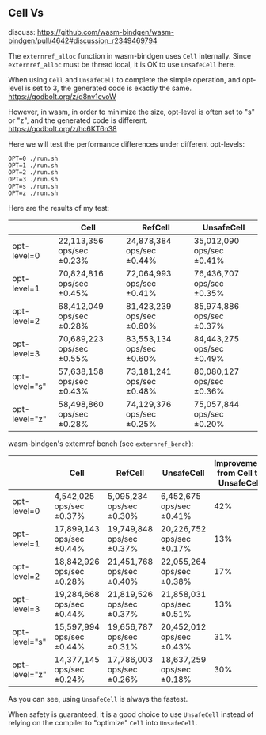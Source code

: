 ## Cell Vs

discuss: https://github.com/wasm-bindgen/wasm-bindgen/pull/4642#discussion_r2349469794

The `externref_alloc` function in wasm-bindgen uses `Cell` internally.
Since `externref_alloc` must be thread local, it is OK to use `UnsafeCell` here.

When using `Cell` and `UnsafeCell` to complete the simple operation, and opt-level is set to 3,
the generated code is exactly the same. https://godbolt.org/z/d8nv1cvoW

However, in wasm, in order to minimize the size, opt-level is often set to "s" or "z",
and the generated code is different. https://godbolt.org/z/hc6KT6n38

Here we will test the performance differences under different opt-levels:

```shell
OPT=0 ./run.sh
OPT=1 ./run.sh
OPT=2 ./run.sh
OPT=3 ./run.sh
OPT=s ./run.sh
OPT=z ./run.sh
```

Here are the results of my test:

||Cell|RefCell|UnsafeCell|
|-|-|-|-|
|opt-level=0|22,113,356 ops/sec ±0.23%|24,878,384 ops/sec ±0.44%|35,012,090 ops/sec ±0.41%|
|opt-level=1|70,824,816 ops/sec ±0.45%|72,064,993 ops/sec ±0.41%|76,436,707 ops/sec ±0.35%|
|opt-level=2|68,412,049 ops/sec ±0.28%|81,423,239 ops/sec ±0.60%|85,974,886 ops/sec ±0.37%|
|opt-level=3|70,689,223 ops/sec ±0.55%|83,553,134 ops/sec ±0.60%|84,443,275 ops/sec ±0.49%|
|opt-level="s"|57,638,158 ops/sec ±0.43%|73,181,241 ops/sec ±0.48%|80,080,127 ops/sec ±0.36%|
|opt-level="z"|58,498,860 ops/sec ±0.28%|74,129,376 ops/sec ±0.25%|75,057,844 ops/sec ±0.20%|

wasm-bindgen's externref bench (see `externref_bench`):

||Cell|RefCell|UnsafeCell|Improvement from Cell to UnsafeCell|
|-|-|-|-|-|
|opt-level=0|4,542,025 ops/sec ±0.37%|5,095,234 ops/sec ±0.30%|6,452,675 ops/sec ±0.41%|42%|
|opt-level=1|17,899,143 ops/sec ±0.44%|19,749,848 ops/sec ±0.37%|20,226,752 ops/sec ±0.17%|13%|
|opt-level=2|18,842,926 ops/sec ±0.28%|21,451,768 ops/sec ±0.40%|22,055,264 ops/sec ±0.38%|17%|
|opt-level=3|19,284,668 ops/sec ±0.44%|21,819,526 ops/sec ±0.37%|21,858,031 ops/sec ±0.51%|13%|
|opt-level="s"|15,597,994 ops/sec ±0.44%|19,656,787 ops/sec ±0.31%|20,452,012 ops/sec ±0.43%|31%|
|opt-level="z"|14,377,145 ops/sec ±0.24%|17,786,003 ops/sec ±0.26%|18,637,259 ops/sec ±0.18%|30%|

As you can see, using `UnsafeCell` is always the fastest.

When safety is guaranteed, it is a good choice to use `UnsafeCell` instead of relying on the compiler to "optimize" `Cell` into `UnsafeCell`.
